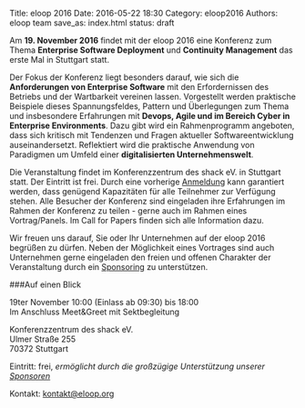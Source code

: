 Title: eloop 2016
Date: 2016-05-22 18:30
Category: eloop2016
Authors: eloop team
save_as: index.html
status: draft


Am **19. November 2016** findet mit der eloop 2016 eine Konferenz zum Thema
**Enterprise Software Deployment** und **Continuity Management** das erste Mal
in Stuttgart statt.

Der Fokus der Konferenz liegt besonders darauf, wie sich die **Anforderungen
von Enterprise Software** mit den Erfordernissen des Betriebs und der
Wartbarkeit vereinen lassen. Vorgestellt werden praktische Beispiele dieses
Spannungsfeldes, Pattern und Überlegungen zum Thema und insbesondere
Erfahrungen mit **Devops, Agile und im Bereich Cyber in Enterprise
Environments**. Dazu gibt wird ein Rahmenprogramm angeboten, dass sich kritisch
mit Tendenzen und Fragen aktueller Softwareentwicklung auseinandersetzt.
Reflektiert wird die praktische Anwendung von Paradigmen um Umfeld einer
**digitalisierten Unternehmenswelt**.

Die Veranstaltung findet im Konferenzzentrum des shack eV. in Stuttgart statt.
Der Eintritt ist frei. Durch eine vorherige
[Anmeldung]({filename}pages/Teilnehmen.md) kann garantiert werden, dass
genügend Kapazitäten für alle Teilnehmer zur Verfügung stehen. Alle Besucher
der Konferenz sind eingeladen ihre Erfahrungen im Rahmen der Konferenz zu
teilen - gerne auch im Rahmen eines Vortrag/Panels. Im Call for Papers finden
sich alle Information dazu.

Wir freuen uns darauf, Sie oder Ihr Unternehmen auf der eloop 2016 begrüßen zu
dürfen. Neben der Möglichkeit eines Vortrages sind auch Unternehmen gerne
eingeladen den freien und offenen Charakter der Veranstaltung durch ein
[Sponsoring]({filename}pages/Sponsoren.md) zu unterstützen.

###Auf einen Blick

19ter November 10:00 (Einlass ab 09:30) bis 18:00  
Im Anschluss Meet&Greet mit Sektbegleitung

Konferenzzentrum des shack eV.  
Ulmer Straße 255  
70372 Stuttgart

Eintritt: frei, _ermöglicht durch die großzügige Unterstützung unserer
[Sponsoren]({filename}pages/Sponsoren.md)_

Kontakt: [kontakt@eloop.org](mailto:kontakt@eloop.org)
